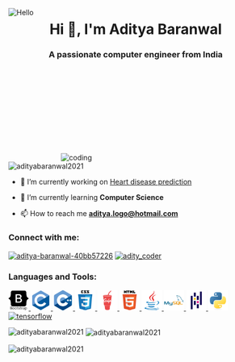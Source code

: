 
<break><img align="right" src="https://rishavanand.github.io/static/images/greetings.gif" alt="Hello" width="600">
<h1 align="center">Hi 👋, I'm Aditya Baranwal</h1>
<h3 align="center">A passionate computer engineer from India</h3>
<br><br><br><br><br><br><br><br><br><br>
                                                                                            
<img align="right" alt="coding" width="400" src="https://user-images.githubusercontent.com/55389276/140866485-8fb1c876-9a8f-4d6a-98dc-08c4981eaf70.gif">

<p align="left"> <img src="https://komarev.com/ghpvc/?username=adityabaranwal2021&label=Profile%20views&color=0e75b6&style=flat" alt="adityabaranwal2021" /> </p>

- 🔭 I’m currently working on [Heart disease prediction](https://colab.research.google.com/drive/1FVqqwq_a4sE-KM-li8ISiF7IqBX_LJnm#scrollTo=QpmtZOWZmkDc)

- 🌱 I’m currently learning **Computer Science**

- 📫 How to reach me **aditya.logo@hotmail.com**

<h3 align="left">Connect with me:</h3>
<p align="left">
<a href="https://linkedin.com/in/aditya-baranwal-40bb57226" target="blank"><img align="center" src="https://raw.githubusercontent.com/rahuldkjain/github-profile-readme-generator/master/src/images/icons/Social/linked-in-alt.svg" alt="aditya-baranwal-40bb57226" height="30" width="40" /></a>
<a href="https://www.codechef.com/users/adity_coder" target="blank"><img align="center" src="https://cdn.jsdelivr.net/npm/simple-icons@3.1.0/icons/codechef.svg" alt="adity_coder" height="30" width="40" /></a>
</p>

<h3 align="left">Languages and Tools:</h3>
<p align="left"> <a href="https://getbootstrap.com" target="_blank" rel="noreferrer"> <img src="https://raw.githubusercontent.com/devicons/devicon/master/icons/bootstrap/bootstrap-plain-wordmark.svg" alt="bootstrap" width="40" height="40"/> </a> <a href="https://www.cprogramming.com/" target="_blank" rel="noreferrer"> <img src="https://raw.githubusercontent.com/devicons/devicon/master/icons/c/c-original.svg" alt="c" width="40" height="40"/> </a> <a href="https://www.w3schools.com/cpp/" target="_blank" rel="noreferrer"> <img src="https://raw.githubusercontent.com/devicons/devicon/master/icons/cplusplus/cplusplus-original.svg" alt="cplusplus" width="40" height="40"/> </a> <a href="https://www.w3schools.com/css/" target="_blank" rel="noreferrer"> <img src="https://raw.githubusercontent.com/devicons/devicon/master/icons/css3/css3-original-wordmark.svg" alt="css3" width="40" height="40"/> </a> <a href="https://gulpjs.com" target="_blank" rel="noreferrer"> <img src="https://raw.githubusercontent.com/devicons/devicon/master/icons/gulp/gulp-plain.svg" alt="gulp" width="40" height="40"/> </a> <a href="https://www.w3.org/html/" target="_blank" rel="noreferrer"> <img src="https://raw.githubusercontent.com/devicons/devicon/master/icons/html5/html5-original-wordmark.svg" alt="html5" width="40" height="40"/> </a> <a href="https://www.java.com" target="_blank" rel="noreferrer"> <img src="https://raw.githubusercontent.com/devicons/devicon/master/icons/java/java-original.svg" alt="java" width="40" height="40"/> </a> <a href="https://www.mysql.com/" target="_blank" rel="noreferrer"> <img src="https://raw.githubusercontent.com/devicons/devicon/master/icons/mysql/mysql-original-wordmark.svg" alt="mysql" width="40" height="40"/> </a> <a href="https://pandas.pydata.org/" target="_blank" rel="noreferrer"> <img src="https://raw.githubusercontent.com/devicons/devicon/2ae2a900d2f041da66e950e4d48052658d850630/icons/pandas/pandas-original.svg" alt="pandas" width="40" height="40"/> </a> <a href="https://www.python.org" target="_blank" rel="noreferrer"> <img src="https://raw.githubusercontent.com/devicons/devicon/master/icons/python/python-original.svg" alt="python" width="40" height="40"/> </a> <a href="https://www.tensorflow.org" target="_blank" rel="noreferrer"> <img src="https://www.vectorlogo.zone/logos/tensorflow/tensorflow-icon.svg" alt="tensorflow" width="40" height="40"/> </a> </p>

<p><img align="left" src="https://github-readme-stats.vercel.app/api/top-langs?username=adityabaranwal2021&show_icons=true&locale=en&layout=compact" alt="adityabaranwal2021" /></p>

<p>&nbsp;<img align="center" src="https://github-readme-stats.vercel.app/api?username=adityabaranwal2021&show_icons=true&locale=en" alt="adityabaranwal2021" /></p>

<p><img align="center" src="https://github-readme-streak-stats.herokuapp.com/?user=adityabaranwal2021&" alt="adityabaranwal2021" /></p>

